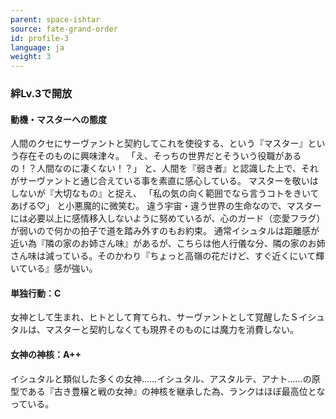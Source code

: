 ```yaml
---
parent: space-ishtar
source: fate-grand-order
id: profile-3
language: ja
weight: 3
---
```


### 絆Lv.3で開放

#### 動機・マスターへの態度

人間のクセにサーヴァントと契約してこれを使役する、という『マスター』という存在そのものに興味津々。
「え、そっちの世界だとそういう役職があるの！？人間なのに凄くない！？」
と、人間を『弱き者』と認識した上で、それがサーヴァントと通じ合えている事を素直に感心している。
マスターを敬いはしないが『大切なもの』と捉え、
「私の気の向く範囲でなら言うコトをきいてあげる♡」
と小悪魔的に微笑む。
違う宇宙・違う世界の生命なので、マスターには必要以上に感情移入しないように努めているが、心のガード（恋愛フラグ）が弱いので何かの拍子で道を踏み外すのもお約束。
通常イシュタルは距離感が近い為『隣の家のお姉さん味』があるが、こちらは他人行儀な分、隣の家のお姉さん味は減っている。そのかわり『ちょっと高嶺の花だけど、すぐ近くにいて輝いている』感が強い。

#### 単独行動：C

女神として生まれ、ヒトとして育てられ、サーヴァントとして覚醒したＳイシュタルは、マスターと契約しなくても現界そのものには魔力を消費しない。

#### 女神の神核：A++

イシュタルと類似した多くの女神……イシュタル、アスタルテ、アナト……の原型である『古き豊穣と戦の女神』の神核を継承した為、ランクはほぼ最高位となっている。
